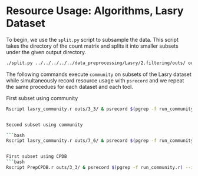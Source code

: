 # Resource Usage: Algorithms, Lasry Dataset

To begin, we use the `split.py` script to subsample the data. This script takes the directory of the count matrix and splits it into smaller subsets under the given output directory.

```bash
./split.py ../../../../../data_preprocessing/Lasry/2.filtering/outs/ outs/
```

The following commands execute `community` on subsets of the Lasry dataset while simultaneously record resource usage with `psrecord` and we repeat the same procedues for each dataset and each tool. 

First subset using community

```bash
Rscript lasry_community.r outs/3_3/ & psrecord $(pgrep -f run_community.r) --interval 1 --log activity_Lasry_3_3_community.txt --plot plot_Lasry_3_3_community.png --include-children```


Second subset using community

```bash
Rscript lasry_community.r outs/7_6/ & psrecord $(pgrep -f run_community.r) --interval 1 --log activity_Lasry_7_6_community.txt --plot plot_Lasry_7_6_community.png --include-children```


First subset using CPDB
```bash
Rscript PrepCPDB.r outs/3_3/ & psrecord $(pgrep -f run_community.r) --interval 1 --log activity_Lasry_3_3_community.txt --plot plot_Lasry_3_3_community.png --include-children

```

